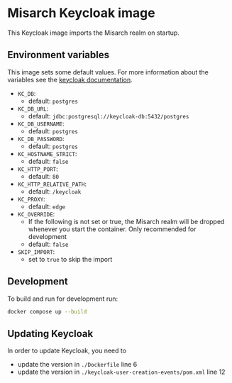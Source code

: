# Misarch Keycloak image

This Keycloak image imports the Misarch realm on startup.

## Environment variables

This image sets some default values. For more information about the
variables see the [keycloak documentation](https://www.keycloak.org/server/all-config).

- `KC_DB`:
    - default: `postgres`
- `KC_DB_URL`:
    - default: `jdbc:postgresql://keycloak-db:5432/postgres`
- `KC_DB_USERNAME`:
    - default: `postgres`
- `KC_DB_PASSWORD`:
    - default: `postgres`
- `KC_HOSTNAME_STRICT`:
    - default: `false`
- `KC_HTTP_PORT`:
    - default: `80`
- `KC_HTTP_RELATIVE_PATH`:
    - default: `/keycloak`
- `KC_PROXY`:
    - default: `edge`
- `KC_OVERRIDE`:
    - If the following is not set or true, the Misarch realm will be dropped whenever you start the container. Only recommended for development
    - default: `false`
- `SKIP_IMPORT`:
    - set to `true` to skip the import



## Development

To build and run for development run:
```bash
docker compose up --build
```

## Updating Keycloak

In order to update Keycloak, you need to
- update the version in `./Dockerfile` line 6
- update the version in `./keycloak-user-creation-events/pom.xml` line 12
